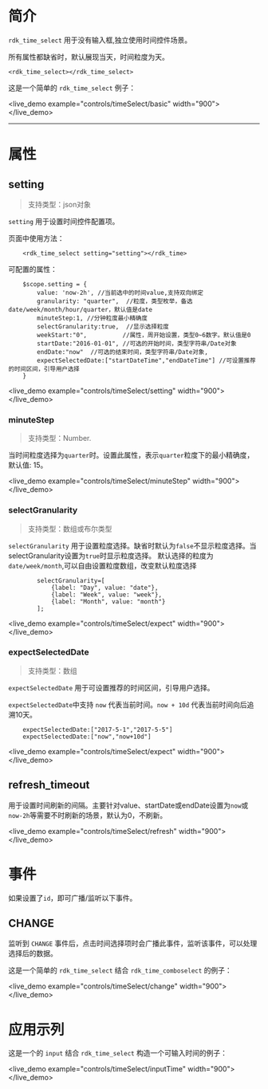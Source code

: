 
# 简介 #

`rdk_time_select` 用于没有输入框,独立使用时间控件场景。

所有属性都缺省时，默认展现当天，时间粒度为天。

	<rdk_time_select></rdk_time_select>

这是一个简单的 `rdk_time_select` 例子：

<live_demo example="controls/timeSelect/basic" width="900"></live_demo>

---
# 属性 #

## setting ##
> 支持类型：json对象

`setting` 用于设置时间控件配置项。

页面中使用方法：

		<rdk_time_select setting="setting"></rdk_time>

可配置的属性：

	    $scope.setting = {
            value: 'now-2h', //当前选中的时间value,支持双向绑定
            granularity: "quarter",  //粒度，类型枚举，备选date/week/month/hour/quarter，默认值是date
            minuteStep:1, //分钟粒度最小精确度
            selectGranularity:true,  //显示选择粒度
            weekStart:"0",          //属性，周开始设置，类型0~6数字。默认值是0
            startDate:"2016-01-01", //可选的开始时间，类型字符串/Date对象
            endDate:"now"  //可选的结束时间，类型字符串/Date对象,
            expectSelectedDate:["startDateTime","endDateTime"] //可设置推荐的时间区间，引导用户选择
	    }

<live_demo example="controls/timeSelect/setting" width="900"></live_demo>

### minuteStep ###

> 支持类型：Number.

当时间粒度选择为`quarter`时。设置此属性，表示`quarter`粒度下的最小精确度，默认值: 15。

<live_demo example="controls/timeSelect/minuteStep" width="900"></live_demo>

### selectGranularity ###
> 支持类型：数组或布尔类型

`selectGranularity` 用于设置粒度选择。缺省时默认为`false`不显示粒度选择。当selectGranularity设置为`true`时显示粒度选择。
默认选择的粒度为`date/week/month`,可以自由设置粒度数组，改变默认粒度选择

            selectGranularity=[
                {label: "Day", value: "date"},
                {label: "Week", value: "week"},
                {label: "Month", value: "month"}
            ];

<live_demo example="controls/timeSelect/expect" width="900"></live_demo>

### expectSelectedDate ###
> 支持类型：数组

`expectSelectedDate` 用于可设置推荐的时间区间，引导用户选择。

`expectSelectedDate`中支持 `now` 代表当前时间。`now + 10d` 代表当前时间向后追溯10天。

        expectSelectedDate:["2017-5-1","2017-5-5"]
        expectSelectedDate:["now","now+10d"]

<live_demo example="controls/timeSelect/expect" width="900"></live_demo>

## refresh_timeout ##

用于设置时间刷新的间隔。主要针对value、startDate或endDate设置为`now`或`now-2h`等需要不时刷新的场景，默认为0，不刷新。

<live_demo example="controls/timeSelect/refresh" width="900"></live_demo>

# 事件 #

如果设置了`id`，即可广播/监听以下事件。

## CHANGE ##
监听到 `CHANGE` 事件后，点击时间选择项时会广播此事件，监听该事件，可以处理选择后的数据。

这是一个简单的 `rdk_time_select` 结合 `rdk_time_comboselect` 的例子：

<live_demo example="controls/timeSelect/change" width="900"></live_demo>

# 应用示列 #

这是一个的 `input` 结合 `rdk_time_select` 构造一个可输入时间的例子：

<live_demo example="controls/timeSelect/inputTime" width="900"></live_demo>